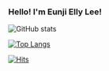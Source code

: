 ### Hello! I'm Eunji Elly Lee!

![GitHub stats](https://github-readme-stats.vercel.app/api?username=Eunji-Elly-Lee&include_all_commits=true&count_private=true&show_icons=true&theme=tokyonight&hide_border=true)

[![Top Langs](https://github-readme-stats.vercel.app/api/top-langs/?username=Eunji-Elly-Lee&langs_count=10&layout=compact&theme=tokyonight&hide_border=true)](https://github.com/Eunji-Elly-Lee/github-readme-stats)

[![Hits](https://hits.seeyoufarm.com/api/count/incr/badge.svg?url=https%3A%2F%2Fgithub.com%2FEunji-Elly-Lee&count_bg=%2317A797&title_bg=%2341435D&icon=&icon_color=%23D2D2D2&title=hits&edge_flat=false)](https://hits.seeyoufarm.com)
